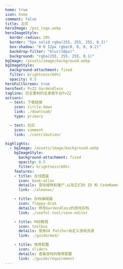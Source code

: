 ```yaml
---
home: true
icon: home
comment: false
title: 主页
heroImage: /pvz_logo.webp
heroImageStyle:  
  border-radius: 20%
  border: "5px solid rgba(255, 255, 255, 0.3)"
  box-shadow: "0 0 12px rgba(0, 0, 0, 0.2)"
  backdrop-filter: "blur(10px)"
  background: "rgba(255, 255, 255, 0.1)"
bgImage: /assets/image/background.webp
bgImageStyle:
  background-attachment: fixed
  filter: brightness(60%)
  opacity: 0.5 
heroFullScreen: true
heroText: PvZ2 Gardendless
tagline: 完全重制的全桌面平台PvZ2
actions:
  - text: 下载链接
    icon: circle-down
    link: ./download/
    type: primary

  - text: 社区
    icon: comment
    link: ./contribution/

highlights:
  - bgImage: /assets/image/background.webp
    bgImageStyle:
      background-attachment: fixed
      opacity: 0.5
      filter: brightness(60%)
    features:
    - title: 在线图鉴
      icon: book-atlas
      details: 查找植物和僵尸,以及它们的 ID 和 CodeName
      link: ./almanac/

    - title: 存档编辑器
      icon: floppy-disk
      details: 修改Gardendless的游戏存档
      link: ./useful-tool/save-editor

    - title: MOD教程
      icon: toolbox
      details: 使用GE Patcher自定义游戏资源
      link: ./guide/mod/

    - title: 推荐配置
      icon: sliders
      details: 查看游戏的推荐配置
      link: ./guide/requirement
---
```


